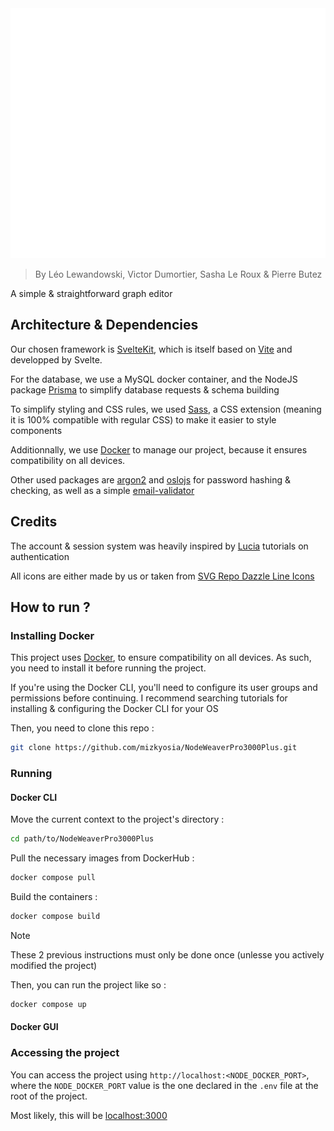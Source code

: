 <img src="./static/logo.svg" width="800" height="400" alt="css-in-readme">

> By Léo Lewandowski, Victor Dumortier, Sasha Le Roux & Pierre Butez

A simple & straightforward graph editor

## Architecture & Dependencies

Our chosen framework is [SvelteKit](https://svelte.dev/), which is itself based on [Vite](https://vite.dev/) and developped by Svelte.

For the database, we use a MySQL docker container, and the NodeJS package [Prisma](https://www.prisma.io/) to simplify database requests & schema building

To simplify styling and CSS rules, we used [Sass](https://sass-lang.com/), a CSS extension (meaning it is 100% compatible with regular CSS) to make it easier to style components

Additionnally, we use [Docker](https://www.docker.com/) to manage our project, because it ensures compatibility on all devices.

Other used packages are [argon2](https://www.npmjs.com/package/argon2) and [oslojs](https://oslojs.dev/) for password hashing & checking, as well as a simple [email-validator](https://www.npmjs.com/package/email-validator)

## Credits 

The account & session system was heavily inspired by [Lucia](https://lucia-auth.com/) tutorials on authentication

All icons are either made by us or taken from [SVG Repo Dazzle Line Icons](https://www.svgrepo.com/collection/dazzle-line-icons)

## How to run ?

### Installing Docker

This project uses [Docker](https://www.docker.com/), to ensure compatibility on all devices. As such, you need to install it before running the project.

If you're using the Docker CLI, you'll need to configure its user groups and permissions before continuing. I recommend searching tutorials for installing & configuring the Docker CLI for your OS

Then, you need to clone this repo :

```sh
git clone https://github.com/mizkyosia/NodeWeaverPro3000Plus.git
```

### Running

#### Docker CLI

Move the current context to the project's directory :
```sh
cd path/to/NodeWeaverPro3000Plus
```

Pull the necessary images from DockerHub :
```sh
docker compose pull
```

Build the containers :
```sh
docker compose build
```

> [!NOTE]
> These 2 previous instructions must only be done once (unlesse you actively modified the project)

Then, you can run the project like so :
```sh
docker compose up
```

#### Docker GUI

### Accessing the project

You can access the project using `http://localhost:<NODE_DOCKER_PORT>`, where the `NODE_DOCKER_PORT` value is the one declared in the `.env` file at the root of the project.

Most likely, this will be [localhost:3000](http://localhost:3000/)